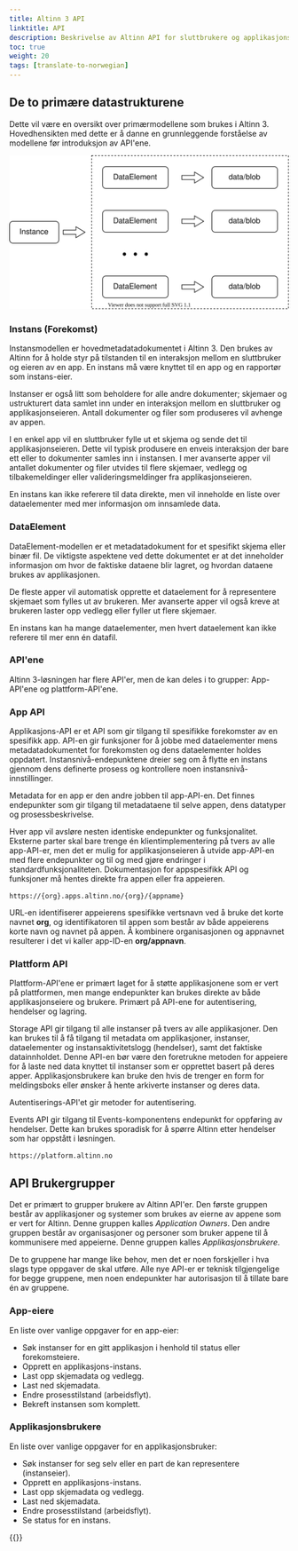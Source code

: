 ```yaml
---
title: Altinn 3 API
linktitle: API
description: Beskrivelse av Altinn API for sluttbrukere og applikasjonseiere.
toc: true
weight: 20
tags: [translate-to-norwegian]
---
```


## De to primære datastrukturene

Dette vil være en oversikt over primærmodellene som brukes i Altinn 3. Hovedhensikten med dette er å danne en grunnleggende forståelse av modellene før introduksjon av API'ene.

![Instans](instance.drawio.svg "En Instans kan inneholde mange dataelementer. Hvert dataelement må referere til en enkelt datafil.")

### Instans (Forekomst)

Instansmodellen er hovedmetadatadokumentet i Altinn 3. Den brukes av Altinn for å holde styr på tilstanden til en interaksjon mellom en sluttbruker og eieren av en app. En instans må være knyttet til en app og en rapportør som instans-eier.
 
Instanser er også litt som beholdere for alle andre dokumenter; skjemaer og ustrukturert data samlet inn under en interaksjon mellom en sluttbruker og applikasjonseieren. Antall dokumenter og filer som produseres vil avhenge av appen.

I en enkel app vil en sluttbruker fylle ut et skjema og sende det til applikasjonseieren. Dette vil typisk produsere en enveis interaksjon der bare ett eller to dokumenter samles inn i instansen. I mer avanserte apper vil antallet dokumenter og filer utvides til flere skjemaer, vedlegg og tilbakemeldinger eller valideringsmeldinger fra applikasjonseieren.

En instans kan ikke referere til data direkte, men vil inneholde en liste over dataelementer med mer informasjon om innsamlede data.

### DataElement

DataElement-modellen er et metadatadokument for et spesifikt skjema eller binær fil. De viktigste aspektene ved dette dokumentet er at det inneholder informasjon om hvor de faktiske dataene blir lagret, og hvordan dataene brukes av applikasjonen.

De fleste apper vil automatisk opprette et dataelement for å representere skjemaet som fylles ut av brukeren. Mer avanserte apper vil også kreve at brukeren laster opp vedlegg eller fyller ut flere skjemaer.

En instans kan ha mange dataelementer, men hvert dataelement kan ikke referere til mer enn én datafil.

### API'ene

Altinn 3-løsningen har flere API'er, men de kan deles i to grupper: App-API'ene og plattform-API'ene.

### App API

Applikasjons-API er et API som gir tilgang til spesifikke forekomster av en spesifikk app. API-en gir funksjoner for å jobbe med dataelementer mens metadatadokumentet for forekomsten og dens dataelementer holdes oppdatert. Instansnivå-endepunktene dreier seg om å flytte en instans gjennom dens definerte prosess og kontrollere noen instansnivå-innstillinger.

Metadata for en app er den andre jobben til app-API-en. Det finnes endepunkter som gir tilgang til metadataene til selve appen, dens datatyper og prosessbeskrivelse.

Hver app vil avsløre nesten identiske endepunkter og funksjonalitet. Eksterne parter skal bare trenge én klientimplementering på tvers av alle app-API-er, men det er mulig for applikasjonseieren å utvide app-API-en med flere endepunkter og til og med gjøre endringer i standardfunksjonaliteten. Dokumentasjon for appspesifikk API og funksjoner må hentes direkte fra appen eller fra appeieren.
```http
https://{org}.apps.altinn.no/{org}/{appname}
```

URL-en identifiserer appeierens spesifikke vertsnavn ved å bruke det korte navnet **org**, og identifikatoren til appen som består av både appeierens korte navn og navnet på appen. Å kombinere organisasjonen og appnavnet resulterer i det vi kaller app-ID-en **org/appnavn**.

### Plattform API

Plattform-API'ene er primært laget for å støtte applikasjonene som er vert på plattformen, men mange endepunkter kan brukes direkte av både applikasjonseiere og brukere. Primært på API-ene for autentisering, hendelser og lagring.

Storage API gir tilgang til alle instanser på tvers av alle applikasjoner. Den kan brukes til å få tilgang til metadata om applikasjoner, instanser, dataelementer og instansaktivitetslogg (hendelser), samt det faktiske datainnholdet. Denne API-en bør være den foretrukne metoden for appeiere for å laste ned data knyttet til instanser som er opprettet basert på deres apper. Applikasjonsbrukere kan bruke den hvis de trenger en form for meldingsboks eller ønsker å hente arkiverte instanser og deres data.

Autentiserings-API'et gir metoder for autentisering.

Events API gir tilgang til Events-komponentens endepunkt for oppføring av hendelser. Dette kan brukes sporadisk for å spørre Altinn etter hendelser som har oppstått i løsningen.

```http
https://platform.altinn.no
```

## API Brukergrupper

Det er primært to grupper brukere av Altinn API'er. Den første gruppen består av applikasjoner og systemer som brukes av eierne av appene som er vert for Altinn. Denne gruppen kalles *Application Owners*. Den andre gruppen består av organisasjoner og personer som bruker appene til å kommunisere med appeierne. Denne gruppen kalles *Applikasjonsbrukere*.

De to gruppene har mange like behov, men det er noen forskjeller i hva slags type oppgaver de skal utføre. Alle nye API-er er teknisk tilgjengelige for begge gruppene, men noen endepunkter har autorisasjon til å tillate bare én av gruppene.

### App-eiere

En liste over vanlige oppgaver for en app-eier:

- Søk instanser for en gitt applikasjon i henhold til status eller forekomsteiere.
- Opprett en applikasjons-instans.
- Last opp skjemadata og vedlegg.
- Last ned skjemadata.
- Endre prosesstilstand (arbeidsflyt).
- Bekreft instansen som komplett.

### Applikasjonsbrukere

En liste over vanlige oppgaver for en applikasjonsbruker:

- Søk instanser for seg selv eller en part de kan representere (instanseier).
- Opprett en applikasjons-instans.
- Last opp skjemadata og vedlegg.
- Last ned skjemadata.
- Endre prosesstilstand (arbeidsflyt).
- Se status for en instans.

{{<children />}}
